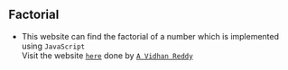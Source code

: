 ## Factorial 
- This website can find the factorial of a number which is implemented using `JavaScript` \
Visit the website [`here`]() done by [`A Vidhan Reddy`](https://linktr.ee/itsvidhanreddy)
